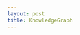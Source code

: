 ```yaml
---
layout: post
title: KnowledgeGraph
---
```


<script src="https://d3js.org/d3.v7.min.js"></script>

<script>
document.addEventListener("DOMContentLoaded", function() {
  var nodes = [
    { id: 'A', x: 50, y: 50, size: 8 },
    { id: 'B', x: 150, y: 50, size: 8 },
    { id: 'C', x: 100, y: 100, size: 8 },
    { id: 'D', x: 50, y: 150, size: 8 }
  ];

  var links = [
    { source: 'A', target: 'B' },
    { source: 'B', target: 'C' },
    { source: 'C', target: 'A' },
    { source: 'D', target: 'A' }
  ];

  // Creating a map for node id's to nodes for quick lookup
  var nodeById = nodes.reduce(function(map, node) {
    map[node.id] = node;
    return map;
  }, {});

  // Replacing string references in links with actual node objects
  links.forEach(function(link) {
    link.source = nodeById[link.source];
    link.target = nodeById[link.target];
  });

  var svg = d3.select('#graph');

  // Defining arrowheads (if needed)
  svg.append('defs').append('marker')
    .attr('id', 'arrowhead')
    .attr('viewBox', '-0 -5 10 10')
    .attr('refX', 13)
    .attr('refY', 0)
    .attr('orient', 'auto')
    .attr('markerWidth', 5)
    .attr('markerHeight', 5)
    .attr('xoverflow', 'visible')
    .append('svg:path')
    .attr('d', 'M 0,-5 L 10 ,0 L 0,5')
    .attr('fill', '#808080')
    .style('stroke','none');

  // Creating links
  var link = svg.selectAll('line')
    .data(links)
    .enter().append('line')
    .attr('stroke', '#999')
    .attr('stroke-width', '2')
    .attr('marker-end', 'url(#arrowhead)'); // If you want arrowheads

  // Creating nodes
  var node = svg.selectAll('circle')
    .data(nodes)
    .enter().append('circle')
    .attr('r', function(d) { return d.size; })
    // fill color
    .attr('fill', '#808080')

  // Creating labels
  var text = svg.selectAll('text')
    .data(nodes)
    .enter().append('text')
    .attr('dy', -15)
    .attr('text-anchor', 'middle')
    .text(function(d) { return d.id; });

  // Applying force simulation if needed
  // var simulation = d3.forceSimulation(nodes)
  //   .force('link', d3.forceLink(links).id(function(d) { return d.id; }))
  //   .force('charge', d3.forceManyBody())
  //   .force('center', d3.forceCenter(svg.attr('width') / 2, svg.attr('height') / 2));

  // simulation.on('tick', ticked);

  // function ticked() {
  //   link
  //     .attr('x1', function(d) { return d.source.x; })
  //     .attr('y1', function(d) { return d.source.y; })
  //     .attr('x2', function(d) { return d.target.x; })
  //     .attr('y2', function(d) { return d.target.y; });

  //   node
  //     .attr('cx', function(d) { return d.x; })
  //     .attr('cy', function(d) { return d.y; });

  //   text
  //     .attr('x', function(d) { return d.x; })
  //     .attr('y', function(d) { return d.y; });
  // }

  // Drag and drop functionality
  function dragstarted(event, d) {
    d3.select(this).raise().classed('active', true);
  }

  function dragged(event, d) {
    d.x = event.x;
    d.y = event.y;
    d3.select(this).attr('cx', d.x).attr('cy', d.y);
    updateLinkPositions();
    updateTextPositions();
  }

  function dragended(event, d) {
    d3.select(this).classed('active', false);
  }

  function updateLinkPositions() {
    link
      .attr('x1', function(l) { return l.source.x; })
      .attr('y1', function(l) { return l.source.y; })
      .attr('x2', function(l) { return l.target.x; })
      .attr('y2', function(l) { return l.target.y; });
  }

  function updateTextPositions() {
    text
      .attr('x', function(d) { return d.x; })
      .attr('y', function(d) { return d.y - 15; });
  }

  // Initialize node positions
  node.attr('cx', function(d) { return d.x; })
      .attr('cy', function(d) { return d.y; });

  // Initialize text positions
  text.attr('x', function(d) { return d.x; })
      .attr('y', function(d) { return d.y - 15; });

  // Initialize link positions
  updateLinkPositions();

  // Enable drag functionality
  node.call(d3.drag()
    .on('start', dragstarted)
    .on('drag', dragged)
    .on('end', dragended));
});
</script>

<svg id="graph" width="100%" height=400></svg>